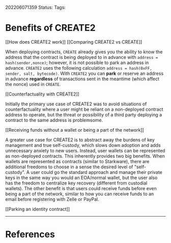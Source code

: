 202206071359
Status: 
Tags:

# Benefits of CREATE2
[[How does CREATE2 work]]
[[Comparing CREATE2 vs CREATE]]

When deploying contracts, `CREATE` already gives you the ability to know the address that the contract is being deployed to in advance with `address = hash(sender,nonce)`; however, it is not possible to park an address in advance. `CREATE2` uses the following calculation `address = hash(0xFF, sender, salt, bytecode)`. With `CREATE2` you can **park** or reserve an address in advance **regardless** of transactions sent in the meantime (which affect the nonce) used in `CREATE`. 
 
[[Counterfactuality with CREATE2]]

Initially the primary use case of CREATE2 was to avoid situations of counterfactuality where a user might be reliant on a non-deployed contract address to operate, but the threat or possibility of a third party deploying a contract to the same address is problemsome. 

[[Receiving funds without a wallet or being a part of the network]]

A greater use case for CREATE2 is to abstract away the burdens of key management and true self-custody, which slows down adoption and adds unnecessary anxiety to new users. Instead, user wallets can be represented as non-deployed contracts. This inherently provides two big benefits. When wallets are represented as contracts (similar to Starkware), there are additional freedoms to choose in a sense the desired level of "self-custody". A user could go the standard approach and manage their private keys in the same way you would an EOA/normal wallet, but the user also has the freedom to centralize key recovery (different from custodial wallets). The other benefit is that users could receive funds before even being a part of the network, similar to how you can receive funds to an email before registering with Zelle or PayPal.

[[Parking an identity contract]]







---
# References

